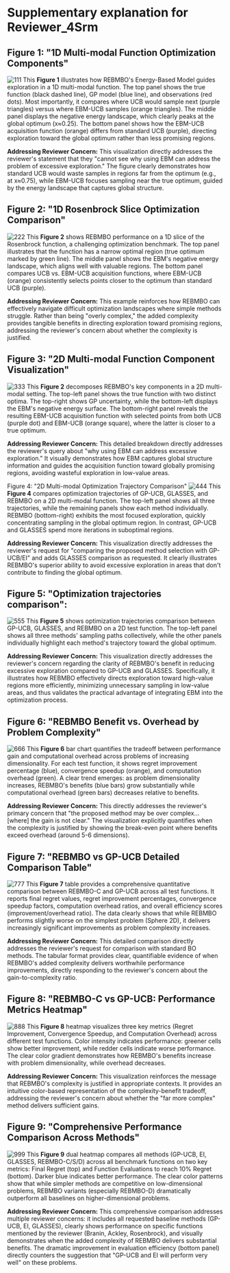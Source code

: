 # Supplementary explanation for Reviewer_4Srm
## Figure 1: "1D Multi-modal Function Optimization Components"
![111](./1D_optiming_processing.png)
This **Figure 1** illustrates how REBMBO's Energy-Based Model guides exploration in a 1D multi-modal function. The top panel shows the true function (black dashed line), GP model (blue line), and observations (red dots). Most importantly, it compares where UCB would sample next (purple triangles) versus where EBM-UCB samples (orange triangles). The middle panel displays the negative energy landscape, which clearly peaks at the global optimum (x≈0.25). The bottom panel shows how the EBM-UCB acquisition function (orange) differs from standard UCB (purple), directing exploration toward the global optimum rather than less promising regions.

**Addressing Reviewer Concern:** This visualization directly addresses the reviewer's statement that they "cannot see why using EBM can address the problem of excessive exploration." The figure clearly demonstrates how standard UCB would waste samples in regions far from the optimum (e.g., at x≈0.75), while EBM-UCB focuses sampling near the true optimum, guided by the energy landscape that captures global structure.

## Figure 2: "1D Rosenbrock Slice Optimization Comparison"
![222](./1D_different_method.png)
This **Figure 2** shows REBMBO performance on a 1D slice of the Rosenbrock function, a challenging optimization benchmark. The top panel illustrates that the function has a narrow optimal region (true optimum marked by green line). The middle panel shows the EBM's negative energy landscape, which aligns well with valuable regions. The bottom panel compares UCB vs. EBM-UCB acquisition functions, where EBM-UCB (orange) consistently selects points closer to the optimum than standard UCB (purple).

**Addressing Reviewer Concern:** This example reinforces how REBMBO can effectively navigate difficult optimization landscapes where simple methods struggle. Rather than being "overly complex," the added complexity provides tangible benefits in directing exploration toward promising regions, addressing the reviewer's concern about whether the complexity is justified.

## Figure 3: "2D Multi-modal Function Component Visualization"
![333](./2D_optimizating_processing.png)
This **Figure 2** decomposes REBMBO's key components in a 2D multi-modal setting. The top-left panel shows the true function with two distinct optima. The top-right shows GP uncertainty, while the bottom-left displays the EBM's negative energy surface. The bottom-right panel reveals the resulting EBM-UCB acquisition function with selected points from both UCB (purple dot) and EBM-UCB (orange square), where the latter is closer to a true optimum.

**Addressing Reviewer Concern:** This detailed breakdown directly addresses the reviewer's query about "why using EBM can address excessive exploration." It visually demonstrates how EBM captures global structure information and guides the acquisition function toward globally promising regions, avoiding wasteful exploration in low-value areas.

Figure 4: "2D Multi-modal Optimization Trajectory Comparison"
![444](./2D_Multi-modal_Optimization_Trajectory_Comparison.png)
This **Figure 4** compares optimization trajectories of GP-UCB, GLASSES, and REBMBO on a 2D multi-modal function. The top-left panel shows all three trajectories, while the remaining panels show each method individually. REBMBO (bottom-right) exhibits the most focused exploration, quickly concentrating sampling in the global optimum region. In contrast, GP-UCB and GLASSES spend more iterations in suboptimal regions.

**Addressing Reviewer Concern:** This visualization directly addresses the reviewer's request for "comparing the proposed method selection with GP-UCB/EI" and adds GLASSES comparison as requested. It clearly illustrates REBMBO's superior ability to avoid excessive exploration in areas that don't contribute to finding the global optimum.

## Figure 5: "Optimization trajectories comparison":
![555](./GP-UCB_GLASSES_REBMBO_method.png)
This **Figure 5** shows optimization trajectories comparison between GP-UCB, GLASSES, and REBMBO on a 2D test function. The top-left panel shows all three methods' sampling paths collectively, while the other panels individually highlight each method's trajectory toward the global optimum.

**Addressing Reviewer Concern:** This visualization directly addresses the reviewer's concern regarding the clarity of REBMBO's benefit in reducing excessive exploration compared to GP-UCB and GLASSES. Specifically, it illustrates how REBMBO effectively directs exploration toward high-value regions more efficiently, minimizing unnecessary sampling in low-value areas, and thus validates the practical advantage of integrating EBM into the optimization process.

## Figure 6: "REBMBO Benefit vs. Overhead by Problem Complexity"
![666](./REBMBO_benefits_costs.png)
This **Figure 6** bar chart quantifies the tradeoff between performance gain and computational overhead across problems of increasing dimensionality. For each test function, it shows regret improvement percentage (blue), convergence speedup (orange), and computation overhead (green). A clear trend emerges: as problem dimensionality increases, REBMBO's benefits (blue bars) grow substantially while computational overhead (green bars) decreases relative to benefits.

**Addressing Reviewer Concern:** This directly addresses the reviewer's primary concern that "the proposed method may be over complex... [where] the gain is not clear." The visualization explicitly quantifies when the complexity is justified by showing the break-even point where benefits exceed overhead (around 5-6 dimensions).

## Figure 7: "REBMBO vs GP-UCB Detailed Comparison Table"
![777](./REBMBO_GP-UCB_comparison_table.png)
This **Figure 7** table provides a comprehensive quantitative comparison between REBMBO-C and GP-UCB across all test functions. It reports final regret values, regret improvement percentages, convergence speedup factors, computation overhead ratios, and overall efficiency scores (improvement/overhead ratio). The data clearly shows that while REBMBO performs slightly worse on the simplest problem (Sphere 2D), it delivers increasingly significant improvements as problem complexity increases.

**Addressing Reviewer Concern:** This detailed comparison directly addresses the reviewer's request for comparison with standard BO methods. The tabular format provides clear, quantifiable evidence of when REBMBO's added complexity delivers worthwhile performance improvements, directly responding to the reviewer's concern about the gain-to-complexity ratio.

## Figure 8: "REBMBO-C vs GP-UCB: Performance Metrics Heatmap"
![888](./Performance_Indicator_Heat_Map.png)
This **Figure 8** heatmap visualizes three key metrics (Regret Improvement, Convergence Speedup, and Computation Overhead) across different test functions. Color intensity indicates performance: greener cells show better improvement, while redder cells indicate worse performance. The clear color gradient demonstrates how REBMBO's benefits increase with problem dimensionality, while overhead decreases.

**Addressing Reviewer Concern:** This visualization reinforces the message that REBMBO's complexity is justified in appropriate contexts. It provides an intuitive color-based representation of the complexity-benefit tradeoff, addressing the reviewer's concern about whether the "far more complex" method delivers sufficient gains.

## Figure 9: "Comprehensive Performance Comparison Across Methods"
![999](./all_method_comparing.png)
This **Figure 9** dual heatmap compares all methods (GP-UCB, EI, GLASSES, REBMBO-C/S/D) across all benchmark functions on two key metrics: Final Regret (top) and Function Evaluations to reach 10% Regret (bottom). Darker blue indicates better performance. The clear color patterns show that while simpler methods are competitive on low-dimensional problems, REBMBO variants (especially REBMBO-D) dramatically outperform all baselines on higher-dimensional problems.

**Addressing Reviewer Concern:** This comprehensive comparison addresses multiple reviewer concerns: it includes all requested baseline methods (GP-UCB, EI, GLASSES), clearly shows performance on specific functions mentioned by the reviewer (Branin, Ackley, Rosenbrock), and visually demonstrates when the added complexity of REBMBO delivers substantial benefits. The dramatic improvement in evaluation efficiency (bottom panel) directly counters the suggestion that "GP-UCB and EI will perform very well" on these problems.

